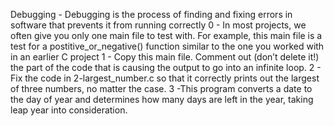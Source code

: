 Debugging - Debugging is the process of finding and fixing errors in software that prevents it from running correctly
0 - In most projects, we often give you only one main file to test with. For example, this main file is a test for a postitive_or_negative() function similar to the one you worked with in an earlier C project
1 - Copy this main file. Comment out (don’t delete it!) the part of the code that is causing the output to go into an infinite loop.
2 - Fix the code in 2-largest_number.c so that it correctly prints out the largest of three numbers, no matter the case.
3 -This program converts a date to the day of year and determines how many days are left in the year, taking leap year into consideration.


